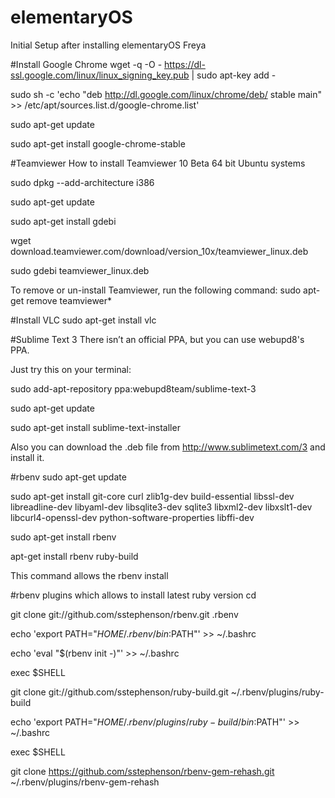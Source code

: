 # elementaryOS
Initial Setup after installing elementaryOS Freya

#Install Google Chrome
wget -q -O - https://dl-ssl.google.com/linux/linux_signing_key.pub | sudo apt-key add -

sudo sh -c 'echo "deb http://dl.google.com/linux/chrome/deb/ stable main" >> /etc/apt/sources.list.d/google-chrome.list'

sudo apt-get update
 
sudo apt-get install google-chrome-stable

#Teamviewer
How to install Teamviewer 10 Beta 64 bit Ubuntu systems

sudo dpkg --add-architecture i386
 
sudo apt-get update
 
sudo apt-get install gdebi
 
wget download.teamviewer.com/download/version_10x/teamviewer_linux.deb
 
sudo gdebi teamviewer_linux.deb
 
To remove or un-install Teamviewer, run the following command:
 sudo apt-get remove teamviewer*

#Install VLC
sudo apt-get install vlc

#Sublime Text 3
There isn’t an official PPA, but you can use webupd8's PPA.

Just try this on your terminal:

sudo add-apt-repository ppa:webupd8team/sublime-text-3

sudo apt-get update

sudo apt-get install sublime-text-installer

Also you can download the .deb file from http://www.sublimetext.com/3 and install it.

#rbenv
sudo apt-get update

sudo apt-get install git-core curl zlib1g-dev build-essential libssl-dev libreadline-dev libyaml-dev libsqlite3-dev sqlite3 libxml2-dev libxslt1-dev libcurl4-openssl-dev python-software-properties libffi-dev

sudo apt-get install rbenv

apt-get install rbenv ruby-build

This command allows the rbenv install

#rbenv plugins which allows to install latest ruby version
cd

git clone git://github.com/sstephenson/rbenv.git .rbenv

echo 'export PATH="$HOME/.rbenv/bin:$PATH"' >> ~/.bashrc

echo 'eval "$(rbenv init -)"' >> ~/.bashrc

exec $SHELL

git clone git://github.com/sstephenson/ruby-build.git ~/.rbenv/plugins/ruby-build

echo 'export PATH="$HOME/.rbenv/plugins/ruby-build/bin:$PATH"' >> ~/.bashrc

exec $SHELL

git clone https://github.com/sstephenson/rbenv-gem-rehash.git ~/.rbenv/plugins/rbenv-gem-rehash
